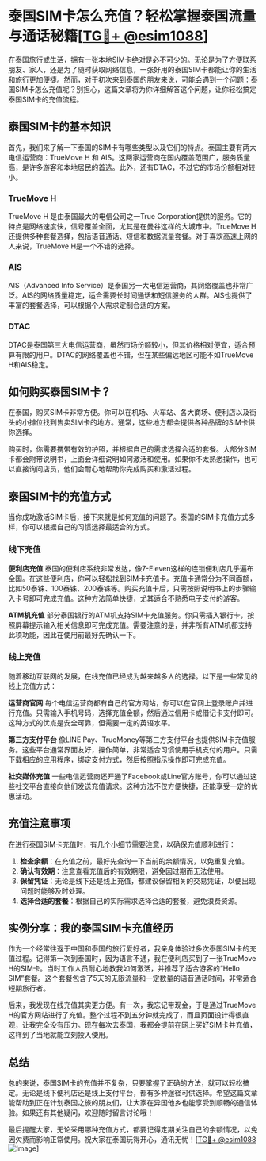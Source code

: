 # 泰国SIM卡怎么充值？轻松掌握泰国流量与通话秘籍[[TG💪+ @esim1088](https://t.me/s/esim1088)]

在泰国旅行或生活，拥有一张本地SIM卡绝对是必不可少的。无论是为了方便联系朋友、家人，还是为了随时获取网络信息，一张好用的泰国SIM卡都能让你的生活和旅行更加便捷。然而，对于初次来到泰国的朋友来说，可能会遇到一个问题：泰国SIM卡怎么充值呢？别担心，这篇文章将为你详细解答这个问题，让你轻松搞定泰国SIM卡的充值流程。

## 泰国SIM卡的基本知识

首先，我们来了解一下泰国的SIM卡有哪些类型以及它们的特点。泰国主要有两大电信运营商：TrueMove H 和 AIS。这两家运营商在国内覆盖范围广，服务质量高，是许多游客和本地居民的首选。此外，还有DTAC，不过它的市场份额相对较小。

### TrueMove H
TrueMove H 是由泰国最大的电信公司之一True Corporation提供的服务。它的特点是网络速度快，信号覆盖全面，尤其是在曼谷这样的大城市中。TrueMove H还提供多种套餐选择，包括语音通话、短信和数据流量套餐。对于喜欢高速上网的人来说，TrueMove H是一个不错的选择。

### AIS
AIS（Advanced Info Service）是泰国另一大电信运营商，其网络覆盖也非常广泛。AIS的网络质量稳定，适合需要长时间通话和短信服务的人群。AIS也提供了丰富的套餐选择，可以根据个人需求定制合适的方案。

### DTAC
DTAC是泰国第三大电信运营商，虽然市场份额较小，但其价格相对便宜，适合预算有限的用户。DTAC的网络覆盖也不错，但在某些偏远地区可能不如TrueMove H和AIS稳定。

## 如何购买泰国SIM卡？

在泰国，购买SIM卡非常方便。你可以在机场、火车站、各大商场、便利店以及街头的小摊位找到售卖SIM卡的地方。通常，这些地方都会提供各种品牌的SIM卡供你选择。

购买时，你需要携带有效的护照，并根据自己的需求选择合适的套餐。大部分SIM卡都会附带说明书，上面会详细说明如何激活和使用。如果你不太熟悉操作，也可以直接询问店员，他们会耐心地帮助你完成购买和激活过程。

## 泰国SIM卡的充值方式

当你成功激活SIM卡后，接下来就是如何充值的问题了。泰国的SIM卡充值方式多样，你可以根据自己的习惯选择最适合的方式。

### 线下充值

**便利店充值**
泰国的便利店系统非常发达，像7-Eleven这样的连锁便利店几乎遍布全国。在这些便利店，你可以轻松找到SIM卡充值卡。充值卡通常分为不同面额，比如50泰铢、100泰铢、200泰铢等。购买充值卡后，只需按照说明书上的步骤输入卡号即可完成充值。这种方法简单快捷，尤其适合不熟悉电子支付的游客。

**ATM机充值**
部分泰国银行的ATM机支持SIM卡充值服务。你只需插入银行卡，按照屏幕提示输入相关信息即可完成充值。需要注意的是，并非所有ATM机都支持此项功能，因此在使用前最好先确认一下。

### 线上充值

随着移动互联网的发展，在线充值已经成为越来越多人的选择。以下是一些常见的线上充值方式：

**运营商官网**
每个电信运营商都有自己的官方网站，你可以在官网上登录账户并进行充值。只需输入手机号码，选择充值金额，然后通过信用卡或借记卡支付即可。这种方式的优点是安全可靠，但需要一定的英语水平。

**第三方支付平台**
像LINE Pay、TrueMoney等第三方支付平台也提供SIM卡充值服务。这些平台通常界面友好，操作简单，非常适合习惯使用手机支付的用户。只需下载相应的应用程序，绑定支付方式，然后按照指示操作即可完成充值。

**社交媒体充值**
一些电信运营商还开通了Facebook或Line官方账号，你可以通过这些社交平台直接向他们发送充值请求。这种方法不仅方便快捷，还能享受一定的优惠活动。

## 充值注意事项

在进行泰国SIM卡充值时，有几个小细节需要注意，以确保充值顺利进行：

1. **检查余额**：在充值之前，最好先查询一下当前的余额情况，以免重复充值。
2. **确认有效期**：注意查看充值后的有效期限，避免因过期而无法使用。
3. **保留凭证**：无论是线下还是线上充值，都建议保留相关的交易凭证，以便出现问题时能够及时处理。
4. **选择合适的套餐**：根据自己的实际需求选择合适的套餐，避免浪费资源。

## 实例分享：我的泰国SIM卡充值经历

作为一个经常往返于中国和泰国的旅行爱好者，我亲身体验过多次泰国SIM卡的充值过程。记得第一次到泰国时，因为语言不通，我在便利店买到了一张TrueMove H的SIM卡。当时工作人员耐心地教我如何激活，并推荐了适合游客的“Hello SIM”套餐。这个套餐包含了5天的无限流量和一定数量的语音通话时间，非常适合短期旅行者。

后来，我发现在线充值其实更方便。有一次，我忘记带现金，于是通过TrueMove H的官方网站进行了充值。整个过程不到五分钟就完成了，而且页面设计得很直观，让我完全没有压力。现在每次去泰国，我都会提前在网上买好SIM卡并充值，这样到了当地就能立刻投入使用。

## 总结

总的来说，泰国SIM卡的充值并不复杂，只要掌握了正确的方法，就可以轻松搞定。无论是线下便利店还是线上支付平台，都有多种途径可供选择。希望这篇文章能帮助到正在计划泰国之旅的朋友们，让大家在异国他乡也能享受到顺畅的通信体验。如果还有其他疑问，欢迎随时留言讨论哦！

最后提醒大家，无论采用哪种充值方式，都要记得定期关注自己的余额情况，以免因欠费而影响正常使用。祝大家在泰国玩得开心，通讯无忧！[[TG💪+ @esim1088](https://t.me/s/esim1088) ![Image](https://i.postimg.cc/4NQfJmqS/Snipaste-2025-05-13-00-14-12.png)]